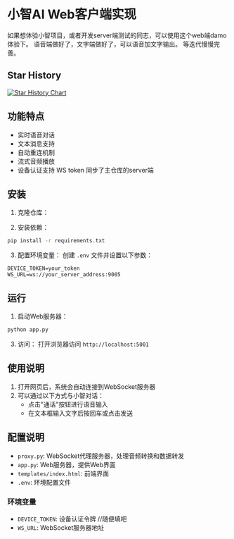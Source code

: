 # 小智AI Web客户端实现

如果想体验小智项目，或者开发server端测试的同志，可以使用这个web端damo 体验下。
语音端做好了，文字端做好了，可以语音加文字输出。
等迭代慢慢完善。

## Star History

[![Star History Chart](https://api.star-history.com/svg?repos=TOM88812/xiaozhi-web-client&type=Date)](https://star-history.com/#TOM88812/xiaozhi-web-client&Date)

## 功能特点

- 实时语音对话
- 文本消息支持
- 自动重连机制
- 流式音频播放
- 设备认证支持 WS token 同步了主仓库的server端

## 安装

1. 克隆仓库：

2. 安装依赖：
```bash
pip install -r requirements.txt
```

3. 配置环境变量：
创建 `.env` 文件并设置以下参数：
```
DEVICE_TOKEN=your_token
WS_URL=ws://your_server_address:9005
```

## 运行

1. 启动Web服务器：
```bash
python app.py
```

3. 访问：
打开浏览器访问 `http://localhost:5001`

## 使用说明

1. 打开网页后，系统会自动连接到WebSocket服务器
2. 可以通过以下方式与小智对话：
   - 点击"通话"按钮进行语音输入
   - 在文本框输入文字后按回车或点击发送

## 配置说明

- `proxy.py`: WebSocket代理服务器，处理音频转换和数据转发
- `app.py`: Web服务器，提供Web界面
- `templates/index.html`: 前端界面
- `.env`: 环境配置文件

### 环境变量

- `DEVICE_TOKEN`: 设备认证令牌 //随便填吧
- `WS_URL`: WebSocket服务器地址

